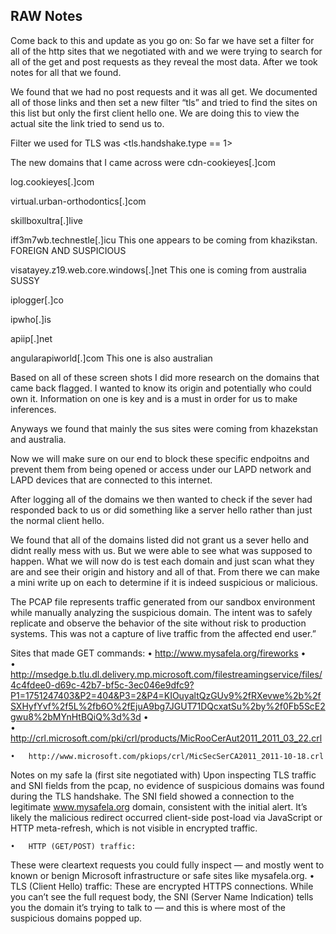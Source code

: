 ## RAW Notes

Come back to this and update as you go on:
So far we have set a filter for all of the http sites that we negotiated with and we were trying to search for all of the get and post requests as they reveal the most data. After we took notes for all that we found.

We found that we had no post requests and it was all get. We documented all of those links and then set a new filter “tls” and tried to find the sites on this list but only the first client hello one. We are doing this to view the actual site the link tried to send us to. 

Filter we used for TLS was <tls.handshake.type == 1>

The new domains that I came across were 
cdn-cookieyes[.]com



log.cookieyes[.]com




virtual.urban-orthodontics[.]com




skillboxultra[.]live





iff3m7wb.technestle[.]icu
This one appears to be coming from khazikstan. FOREIGN AND SUSPICIOUS





visatayey.z19.web.core.windows[.]net
This one is coming from australia SUSSY





iplogger[.]co




ipwho[.]is


apiip[.]net


angularapiworld[.]com
This one is also australian




Based on all of these screen shots I did more research on the domains that came back flagged. I wanted to know its origin and potentially who could own it. Information on one is key and is a must in order for us to make inferences. 

Anyways we found that mainly the sus sites were coming from khazekstan and australia. 

Now we will make sure on our end to block these specific endpoitns and prevent them from being opened or access under our LAPD network and LAPD devices that are connected to this internet. 




After logging all of the domains we then wanted to check if the sever had responded back to us or did something like a server hello rather than just the normal client hello.

We found that all of the domains listed did not grant us a sever hello and didnt really mess with us. But we were able to see what was supposed to happen. What we will now do is test each domain and just scan what they are and see their origin and history and all of that. From there we can make a mini write up on each to determine if it is indeed suspicious or malicious. 


The PCAP file represents traffic generated from our sandbox environment while manually analyzing the suspicious domain. The intent was to safely replicate and observe the behavior of the site without risk to production systems. This was not a capture of live traffic from the affected end user.”

Sites that made GET commands:
	•	http://www.mysafela.org/fireworks
	•	
	•	http://msedge.b.tlu.dl.delivery.mp.microsoft.com/filestreamingservice/files/4c4fdee0-d69c-42b7-bf5c-3ec046e9dfc9?P1=1751247403&P2=404&P3=2&P4=KIOuyaltQzGUv9%2fRXevwe%2b%2fSXHyfYvf%2f5L%2fb6O%2fEjuA9bg7JGUT71DQcxatSu%2by%2f0Fb5ScE2gwu8%2bMYnHtBQiQ%3d%3d
	•	
	•	http://crl.microsoft.com/pki/crl/products/MicRooCerAut2011_2011_03_22.crl

	•	http://www.microsoft.com/pkiops/crl/MicSecSerCA2011_2011-10-18.crl
Notes on my safe la (first site negotiated with)
Upon inspecting TLS traffic and SNI fields from the pcap, no evidence of suspicious domains was found during the TLS handshake. The SNI field showed a connection to the legitimate www.mysafela.org domain, consistent with the initial alert. It’s likely the malicious redirect occurred client-side post-load via JavaScript or HTTP meta-refresh, which is not visible in encrypted traffic.

	•	HTTP (GET/POST) traffic:
These were cleartext requests you could fully inspect — and mostly went to known or benign Microsoft infrastructure or safe sites like mysafela.org.
	•	TLS (Client Hello) traffic:
These are encrypted HTTPS connections. While you can’t see the full request body, the SNI (Server Name Indication) tells you the domain it’s trying to talk to — and this is where most of the suspicious domains popped up.

